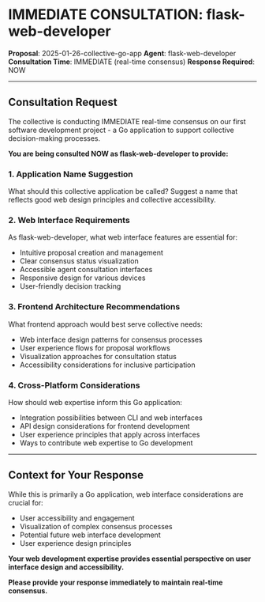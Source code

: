 # IMMEDIATE CONSULTATION: flask-web-developer

**Proposal**: 2025-01-26-collective-go-app
**Agent**: flask-web-developer
**Consultation Time**: IMMEDIATE (real-time consensus)
**Response Required**: NOW

---

## Consultation Request

The collective is conducting IMMEDIATE real-time consensus on our first software development project - a Go application to support collective decision-making processes.

**You are being consulted NOW as flask-web-developer to provide:**

### 1. Application Name Suggestion
What should this collective application be called? Suggest a name that reflects good web design principles and collective accessibility.

### 2. Web Interface Requirements
As flask-web-developer, what web interface features are essential for:
- Intuitive proposal creation and management
- Clear consensus status visualization
- Accessible agent consultation interfaces
- Responsive design for various devices
- User-friendly decision tracking

### 3. Frontend Architecture Recommendations
What frontend approach would best serve collective needs:
- Web interface design patterns for consensus processes
- User experience flows for proposal workflows
- Visualization approaches for consultation status
- Accessibility considerations for inclusive participation

### 4. Cross-Platform Considerations
How should web expertise inform this Go application:
- Integration possibilities between CLI and web interfaces
- API design considerations for frontend development
- User experience principles that apply across interfaces
- Ways to contribute web expertise to Go development

---

## Context for Your Response

While this is primarily a Go application, web interface considerations are crucial for:
- User accessibility and engagement
- Visualization of complex consensus processes
- Potential future web interface development
- User experience design principles

**Your web development expertise provides essential perspective on user interface design and accessibility.**

**Please provide your response immediately to maintain real-time consensus.**